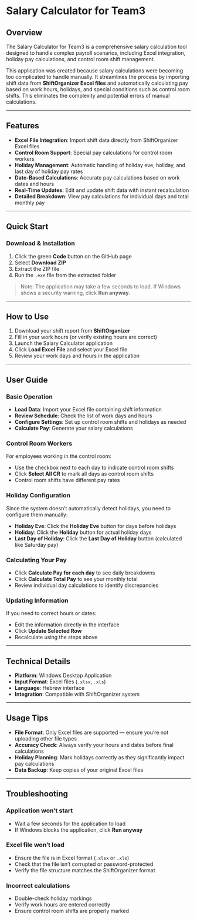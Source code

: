 # Salary Calculator for Team3

## Overview
The Salary Calculator for Team3 is a comprehensive salary calculation tool designed to handle complex payroll scenarios, including Excel integration, holiday pay calculations, and control room shift management.

This application was created because salary calculations were becoming too complicated to handle manually. It streamlines the process by importing shift data from **ShiftOrganizer Excel files** and automatically calculating pay based on work hours, holidays, and special conditions such as control room shifts. This eliminates the complexity and potential errors of manual calculations.

---

## Features
- **Excel File Integration**: Import shift data directly from ShiftOrganizer Excel files  
- **Control Room Support**: Special pay calculations for control room workers  
- **Holiday Management**: Automatic handling of holiday eve, holiday, and last day of holiday pay rates  
- **Date-Based Calculations**: Accurate pay calculations based on work dates and hours  
- **Real-Time Updates**: Edit and update shift data with instant recalculation  
- **Detailed Breakdown**: View pay calculations for individual days and total monthly pay  

---

## Quick Start

### Download & Installation
1. Click the green **Code** button on the GitHub page  
2. Select **Download ZIP**  
3. Extract the ZIP file  
4. Run the `.exe` file from the extracted folder  

> Note: The application may take a few seconds to load. If Windows shows a security warning, click **Run anyway**.

---

## How to Use

1. Download your shift report from **ShiftOrganizer**  
2. Fill in your work hours (or verify existing hours are correct)  
3. Launch the Salary Calculator application  
4. Click **Load Excel File** and select your Excel file  
5. Review your work days and hours in the application  

---

## User Guide

### Basic Operation
- **Load Data**: Import your Excel file containing shift information  
- **Review Schedule**: Check the list of work days and hours  
- **Configure Settings**: Set up control room shifts and holidays as needed  
- **Calculate Pay**: Generate your salary calculations  

### Control Room Workers
For employees working in the control room:
- Use the checkbox next to each day to indicate control room shifts  
- Click **Select All CR** to mark all days as control room shifts  
- Control room shifts have different pay rates  

### Holiday Configuration
Since the system doesn’t automatically detect holidays, you need to configure them manually:
- **Holiday Eve**: Click the **Holiday Eve** button for days before holidays  
- **Holiday**: Click the **Holiday** button for actual holiday days  
- **Last Day of Holiday**: Click the **Last Day of Holiday** button (calculated like Saturday pay)  

### Calculating Your Pay
- Click **Calculate Pay for each day** to see daily breakdowns  
- Click **Calculate Total Pay** to see your monthly total  
- Review individual day calculations to identify discrepancies  

### Updating Information
If you need to correct hours or dates:
- Edit the information directly in the interface  
- Click **Update Selected Row**  
- Recalculate using the steps above  

---

## Technical Details
- **Platform**: Windows Desktop Application  
- **Input Format**: Excel files (`.xlsx`, `.xls`)  
- **Language**: Hebrew interface  
- **Integration**: Compatible with ShiftOrganizer system  

---

## Usage Tips
- **File Format**: Only Excel files are supported — ensure you’re not uploading other file types  
- **Accuracy Check**: Always verify your hours and dates before final calculations  
- **Holiday Planning**: Mark holidays correctly as they significantly impact pay calculations  
- **Data Backup**: Keep copies of your original Excel files  

---

## Troubleshooting

### Application won’t start
- Wait a few seconds for the application to load  
- If Windows blocks the application, click **Run anyway**  

### Excel file won’t load
- Ensure the file is in Excel format (`.xlsx` or `.xls`)  
- Check that the file isn’t corrupted or password-protected  
- Verify the file structure matches the ShiftOrganizer format  

### Incorrect calculations
- Double-check holiday markings  
- Verify work hours are entered correctly  
- Ensure control room shifts are properly marked  



